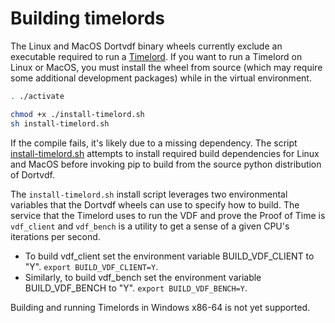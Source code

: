 # Building timelords

The Linux and MacOS Dortvdf binary wheels currently exclude an executable
required to run a [Timelord](https://github.com/Dort-Network/Dort-blockchain/wiki/Timelords).
If you want to run a Timelord on Linux or MacOS, you must install the wheel
from source (which may require some additional development packages) while in
the virtual environment.

```bash
. ./activate

chmod +x ./install-timelord.sh
sh install-timelord.sh
```

If the compile fails, it's likely due to a missing dependency. The script
[install-timelord.sh](https://github.com/Dort-Network/Dort-blockchain/blob/main/install-timelord.sh)
attempts to install required build dependencies for Linux and MacOS before
invoking pip to build from the source python distribution of Dortvdf.

The `install-timelord.sh` install script leverages two environmental variables
that the Dortvdf wheels can use to specify how to build. The service that the
Timelord uses to run the VDF and prove the Proof of Time is `vdf_client` and
`vdf_bench` is a utility to get a sense of a given CPU's iterations per second.

- To build vdf_client set the environment variable BUILD_VDF_CLIENT to "Y".
`export BUILD_VDF_CLIENT=Y`.
- Similarly, to build vdf_bench set the environment variable BUILD_VDF_BENCH
to "Y". `export BUILD_VDF_BENCH=Y`.

Building and running Timelords in Windows x86-64 is not yet supported.
